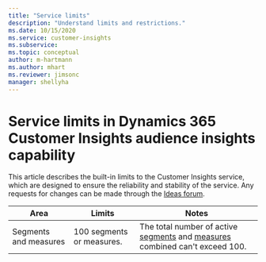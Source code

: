 ```yaml
---
title: "Service limits"
description: "Understand limits and restrictions."
ms.date: 10/15/2020
ms.service: customer-insights
ms.subservice: 
ms.topic: conceptual
author: m-hartmann
ms.author: mhart
ms.reviewer: jimsonc
manager: shellyha
---
```


# Service limits in Dynamics 365 Customer Insights audience insights capability

This article describes the built-in limits to the Customer Insights service, which are designed to ensure the reliability and stability of the service. Any requests for changes can be made through the [Ideas forum](https://go.microsoft.com/fwlink/?linkid=2074172). 
 
| Area  | Limits  | Notes |
|-------------|---------------------------------------------------------------------|---------------------------------------------------------------------|
| Segments and measures | 100 segments or measures. | The total number of active [segments](segments.md) and [measures](measures.md) combined can't exceed 100.  |
